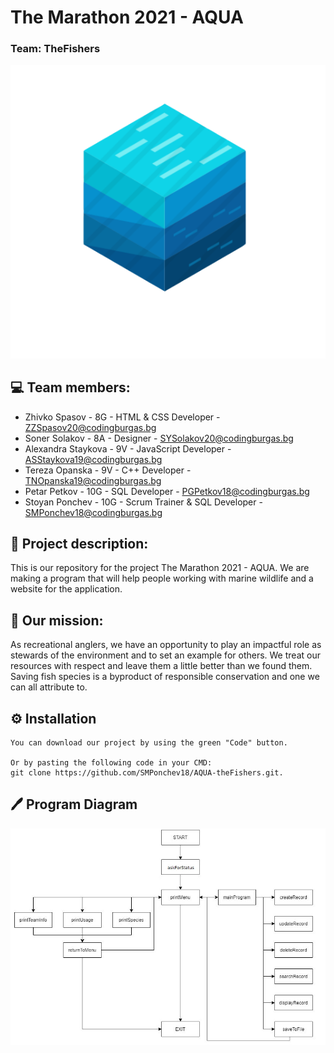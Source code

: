 # The Marathon 2021 - AQUA

### Team: TheFishers
<p align="center"><img src="Site/Icons/logo.jpg" width: 50%;></p>

## 💻 Team members:
* Zhivko Spasov - 8G - HTML & CSS Developer - ZZSpasov20@codingburgas.bg
* Soner Solakov - 8A - Designer - SYSolakov20@codingburgas.bg
* Alexandra Staykova - 9V - JavaScript Developer - ASStaykova19@codingburgas.bg
* Tereza Opanska - 9V - C++ Developer - TNOpanska19@codingburgas.bg
* Petar Petkov - 10G - SQL Developer - PGPetkov18@codingburgas.bg
* Stoyan Ponchev - 10G - Scrum Trainer & SQL Developer - SMPonchev18@codingburgas.bg

## 📖 Project description:
This is our repository for the project The Marathon 2021 - AQUA. We are making a program that will help people working with marine wildlife and a website for the application.


##  🏹 Our mission:
As recreational anglers, we have an opportunity to play an impactful role as stewards of the environment and to set an example for others. We treat our resources with respect and leave them a little better than we found them. Saving fish species is a byproduct of responsible conservation and one we can all attribute to.

## ⚙️ Installation
```
You can download our project by using the green "Code" button.

Or by pasting the following code in your CMD:
git clone https://github.com/SMPonchev18/AQUA-theFishers.git.
```
## 🖊 Program Diagram
![Program Diagram](/Site/Images/diagram.jpg)

